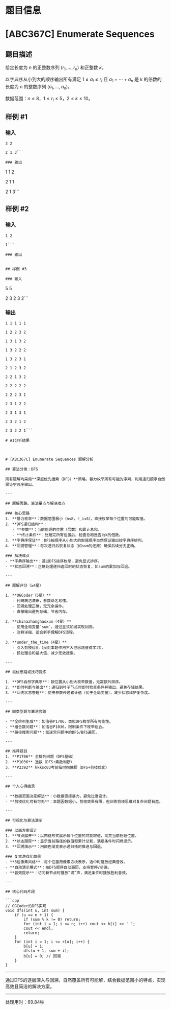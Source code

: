 # 题目信息

# [ABC367C] Enumerate Sequences

## 题目描述

给定长度为 $n$ 的正整数序列 $(r_1, \ldots, r_n)$ 和正整数 $k$。

以字典序从小到大的顺序输出所有满足 $1 \le a_i \le r_i$ 且 $a_1 + \cdots + a_n$ 是 $k$ 的倍数的长度为 $n$ 的整数序列 $(a_1, \ldots, a_n)$。

数据范围：$n \le 8$，$1 \le r_i \le 5$，$2 \le k \le 10$。

## 样例 #1

### 输入

```
3 2

2 1 3```

### 输出

```
1 1 2

2 1 1

2 1 3```

## 样例 #2

### 输入

```
1 2

1```

### 输出

```
```

## 样例 #3

### 输入

```
5 5

2 3 2 3 2```

### 输出

```
1 1 1 1 1

1 2 2 3 2

1 3 1 3 2

1 3 2 2 2

1 3 2 3 1

2 1 2 3 2

2 2 1 3 2

2 2 2 2 2

2 2 2 3 1

2 3 1 2 2

2 3 1 3 1

2 3 2 1 2

2 3 2 2 1```

# AI分析结果



# [ABC367C] Enumerate Sequences 题解分析

## 算法分类：DFS

所有题解均采用**深度优先搜索（DFS）**策略，暴力枚举所有可能的序列，利用递归顺序自然保证字典序输出。

---

## 题解思路、算法要点与解决难点

### 核心思路
1. **暴力枚举**：数据范围极小（n≤8，r_i≤5），直接枚举每个位置的可能取值。
2. **DFS递归结构**：
   - **参数**：当前处理的位置（层数）和累计总和。
   - **终止条件**：处理完所有位置后，检查总和是否为k的倍数。
3. **字典序保证**：DFS按顺序从小到大的取值顺序自然保证输出按字典序排列。
4. **回溯管理**：每次递归后恢复状态（如sum的还原）确保后续分支正确。

### 解决难点
- **字典序输出**：通过DFS按序枚举，避免显式排序。
- **状态回溯**：正确处理递归返回时的状态恢复，如sum的累加与回退。

---

## 题解评分（≥4星）

1. **OGCoder（5星）**  
   - 代码简洁清晰，参数命名易懂。
   - 回溯处理正确，无冗余操作。
   - 直接输出避免存储，节省内存。

2. **chinazhanghaoxun（4星）**  
   - 使用全局变量`sum`，通过显式加减实现回溯。
   - 注释详细，适合新手理解DFS流程。

3. **under_the_time（4星）**  
   - 引入剪枝优化（虽对本题作用不大但思路值得学习）。
   - 预处理总和最大值，减少无效搜索。

---

## 最优思路或技巧提炼

1. **DFS自然字典序**：按位置从小到大枚举数值，无需额外排序。
2. **即时判断与输出**：递归到叶子节点时即时检查条件并输出，避免存储结果。
3. **回溯状态管理**：使用参数传递累计值（优于全局变量），减少状态维护复杂度。

---

## 同类型题与算法套路

- **全排列生成**：如洛谷P1706，类似DFS枚举所有可能性。
- **组合数问题**：如洛谷P1036，限制条件下枚举组合。
- **路径搜索问题**：如迷宫问题中的DFS/BFS遍历。

---

## 推荐题目
1. **P1706** 全排列问题（DFS基础）
2. **P1036** 选数（DFS+素数判断）
3. **P2392** kkksc03考前临时抱佛脚（DFS+剪枝优化）

---

## 个人心得摘录

- **数据范围决定解法**：小数据直接暴力，避免过度设计。
- **剪枝优化可有可无**：本题因数据小，剪枝效果有限，但训练剪枝思维对复杂问题有益。

---

## 可视化与算法演示

### 动画方案设计
1. **节点展开**：以网格形式展示每个位置的可能取值，高亮当前处理位置。
2. **状态跟踪**：显示当前路径的数值和累计总和，满足条件时闪烁提示。
3. **回溯演示**：用颜色渐变表示递归栈的推进与回退。

### 复古游戏化效果
- **8位像素风格**：每个位置用像素方块表示，选中时播放经典音效。
- **自动演示模式**：按DFS顺序自动遍历，支持暂停/步进。
- **音效提示**：访问新节点时播放“滴”声，满足条件时播放胜利音效。

---

## 核心代码片段

```cpp
// OGCoder的DFS实现
void dfs(int u, int sum) {
    if (u == n + 1) {
        if (sum % k != 0) return;
        for (int i = 1; i <= n; i++) cout << b[i] << ' ';
        cout << endl;
        return;
    }
    for (int i = 1; i <= r[u]; i++) {
        b[u] = i;
        dfs(u + 1, sum + i);
        b[u] = 0; // 回溯
    }
}
```

---

通过DFS的逐层深入与回溯，自然覆盖所有可能解，结合数据范围小的特点，实现高效且简洁的解决方案。

---
处理用时：69.84秒